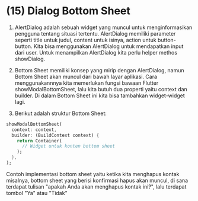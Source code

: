 # (15) Dialog Bottom Sheet

1. AlertDialog adalah sebuah widget yang muncul untuk menginformasikan pengguna tentang situasi tertentu. AlertDialog memiliki parameter seperti title untuk judul, content untuk isinya, action untuk button-button. Kita bisa menggunakan AlertDialog untuk mendapatkan input dari user. Untuk menampilkan AlertDialog kita perlu helper methos showDialog. 

2. Bottom Sheet memiliki konsep yang mirip dengan AlertDialog, namun Bottom Sheet akan muncul dari bawah layar aplikasi. Cara menggunakannnya kita memerlukan fungsi bawaan Flutter showModalBottomSheet, lalu kita butuh dua properti yaitu context dan builder. Di dalam Bottom Sheet ini kita bisa tambahkan widget-widget lagi.

3. Berikut adalah struktur Bottom Sheet:
```dart
showModalBottomSheet(
  context: context,
  builder: (BuildContext context) {
    return Container(
      // Widget untuk konten bottom sheet
    );
  },
);
```
Contoh implementasi bottom sheet yaitu ketika kita menghapus kontak misalnya, bottom sheet yang berisi konfirmasi hapus akan muncul, di sana terdapat tulisan "apakah Anda akan menghapus kontak ini?", lalu terdapat tombol "Ya" atau "Tidak"